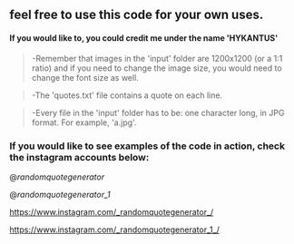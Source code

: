 ## feel free to use this code for your own uses.
#### If you would like to, you could credit me under the name 'HYKANTUS'

> -Remember that images in the 'input' folder are 1200x1200 (or a 1:1 ratio) and if you need to change the image size, you would need to change the font size as well.

> -The 'quotes.txt' file contains a quote on each line.

> -Every file in the 'input' folder has to be: one character long, in JPG format. For example, 'a.jpg'.

### If you would like to see examples of the code in action, check the instagram accounts below:

@_randomquotegenerator_

@_randomquotegenerator_1_

https://www.instagram.com/_randomquotegenerator_/

https://www.instagram.com/_randomquotegenerator_1_/
